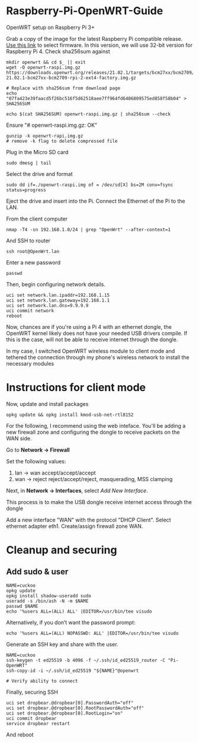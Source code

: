 # Raspberry-Pi-OpenWRT-Guide
OpenWRT setup on Raspberry Pi 3+

Grab a copy of the image for the latest Raspberry Pi compatible release. [Use this link](https://firmware-selector.openwrt.org/?version=21.02.1) to select firmware. In this version, we will use 32-bit version for Raspberry Pi 4. Check sha256sum against 

```
mkdir openwrt && cd $_ || exit
wget -O openwrt-raspi.img.gz https://downloads.openwrt.org/releases/21.02.1/targets/bcm27xx/bcm2709/openwrt-21.02.1-bcm27xx-bcm2709-rpi-2-ext4-factory.img.gz

# Replace with sha256sum from download page
echo "07fa423e39faacd5f26bc516f5d62518aee7ff964fd6406809575ed858f58b04" > SHA256SUM

echo $(cat SHA256SUM) openwrt-raspi.img.gz | sha256sum --check
```

Ensure "# openwrt-raspi.img.gz: OK"

```
gunzip -k openwrt-rapi.img.gz
# remove -k flag to delete compressed file
```

Plug in the Micro SD card

```
sudo dmesg | tail
```

Select the drive and format

```
sudo dd if=./openwrt-raspi.img of = /dev/sd[X] bs=2M conv=fsync status=progress
```

Eject the drive and insert into the Pi. Connect the Ethernet of the Pi to the LAN. 

From the client computer

```
nmap -T4 -sn 192.168.1.0/24 | grep "OpenWrt" --after-context=1
```

And SSH to router

```
ssh root@OpenWrt.lan
```

Enter a new password

```
passwd
```

Then, begin configuring network details.
```
uci set network.lan.ipaddr=192.168.1.15
uci set network.lan.gateway=192.168.1.1
uci set network.lan.dns=9.9.9.9
uci commit network
reboot
```

Now, chances are if you're using a Pi 4 with an ethernet dongle, the OpenWRT kernel likely does not have your needed USB drivers compile. If this is the case, will not be able to receive internet through the dongle.

In my case, I switched OpenWRT wireless module to client mode and tethered the connection through my phone's wireless network to install the necessary modules

# Instructions for client mode

Now, update and install packages

```
opkg update && opkg install kmod-usb-net-rtl8152
```

For the following, I recommend using the web inteface. You'll be adding a new firewall zone and configuring the dongle to receive packets on the WAN side. 

Go to **Network -> Firewall** 

Set the following values:

1. lan -> wan accept/accept/accept
2. wan -> reject reject/accept/reject, masquerading, MSS clamping

Next, in **Network -> Interfaces**, select _Add New Interface_.

This process is to make the USB dongle receive internet access through the dongle

Add a new interface "WAN" with the protocol "DHCP Client". Select ethernet adapter eth1. Create/assign firewall zone WAN.

# Cleanup and securing

## Add sudo & user

```
NAME=cuckoo
opkg update
opkg install shadow-useradd sudo
useradd -s /bin/ash -N -m $NAME
passwd $NAME
echo '%users ALL=(ALL) ALL' |EDITOR=/usr/bin/tee visudo
```

Alternatively, if you don’t want the password prompt:
```
echo '%users ALL=(ALL) NOPASSWD: ALL' |EDITOR=/usr/bin/tee visudo
```

Generate an SSH key and share with the user.

```
NAME=cuckoo
ssh-keygen -t ed25519 -b 4096 -f ~/.ssh/id_ed25519_router -C "Pi-OpenWRT"
ssh-copy-id -i ~/.ssh/id_ed25519 "${NAME}"@openwrt  

# Verify ability to connect

```

Finally, securing SSH

```
uci set dropbear.@dropbear[0].PasswordAuth="off"
uci set dropbear.@dropbear[0].RootPasswordAuth="off"
uci set dropbear.@dropbear[0].RootLogin="on"
uci commit dropbear
service dropbear restart
```

And reboot

